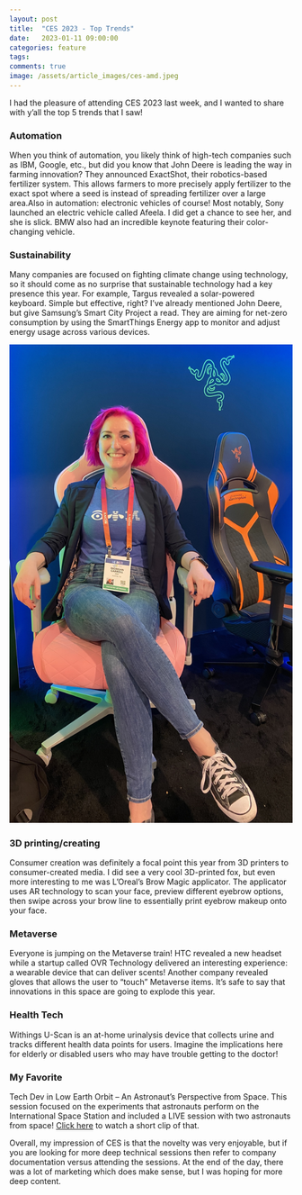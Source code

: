 ```yaml
---
layout: post
title:  "CES 2023 - Top Trends"
date:   2023-01-11 09:00:00
categories: feature
tags:
comments: true
image: /assets/article_images/ces-amd.jpeg
---
```

I had the pleasure of attending CES 2023 last week, and I wanted to share with y’all the top 5 trends that I saw!

### Automation

When you think of automation, you likely think of high-tech companies such as IBM, Google, etc., but did you know that John Deere is leading the way in farming innovation? They announced ExactShot, their robotics-based fertilizer system. This allows farmers to more precisely apply fertilizer to the exact spot where a seed is instead of spreading fertilizer over a large area.Also in automation: electronic vehicles of course! Most notably, Sony launched an electric vehicle called Afeela. I did get a chance to see her, and she is slick. BMW also had an incredible keynote featuring their color-changing vehicle.

### Sustainability

Many companies are focused on fighting climate change using technology, so it should come as no surprise that sustainable technology had a key presence this year. For example, Targus revealed a solar-powered keyboard. Simple but effective, right? I’ve already mentioned John Deere, but give Samsung’s Smart City Project a read. They are aiming for net-zero consumption by using the SmartThings Energy app to monitor and adjust energy usage across various devices.

[![](/assets/article_images/ces-razer.jpeg)](/assets/article_images/ces-razer.jpeg)

### 3D printing/creating

Consumer creation was definitely a focal point this year from 3D printers to consumer-created media. I did see a very cool 3D-printed fox, but even more interesting to me was L’Oreal’s Brow Magic applicator. The applicator uses AR technology to scan your face, preview different eyebrow options, then swipe across your brow line to essentially print eyebrow makeup onto your face.

### Metaverse

Everyone is jumping on the Metaverse train! HTC revealed a new headset while a startup called OVR Technology delivered an interesting experience: a wearable device that can deliver scents! Another company revealed gloves that allows the user to “touch” Metaverse items. It’s safe to say that innovations in this space are going to explode this year.

### Health Tech

Withings U-Scan is an at-home urinalysis device that collects urine and tracks different health data points for users. Imagine the implications here for elderly or disabled users who may have trouble getting to the doctor!

### My Favorite

Tech Dev in Low Earth Orbit – An Astronaut’s Perspective from Space. This session focused on the experiments that astronauts perform on the International Space Station and included a LIVE session with two astronauts from space! [Click here](https://youtube.com/shorts/JA7zGEV8SP0?feature=share) to watch a short clip of that.

Overall, my impression of CES is that the novelty was very enjoyable, but if you are looking for more deep technical sessions then refer to company documentation versus attending the sessions. At the end of the day, there was a lot of marketing which does make sense, but I was hoping for more deep content.

